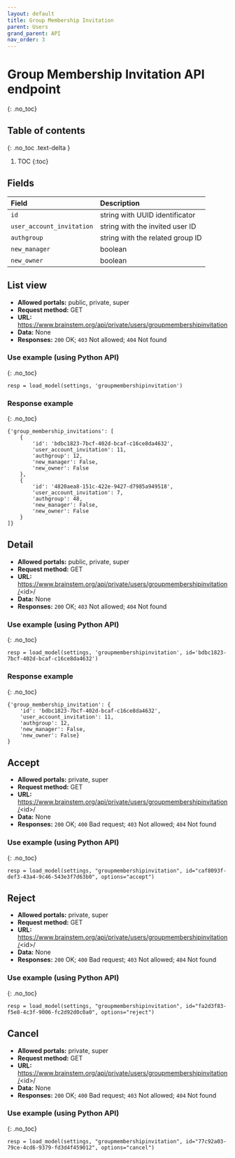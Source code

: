 ```yaml
---
layout: default
title: Group Membership Invitation
parent: Users
grand_parent: API
nav_order: 3
---
```


# Group Membership Invitation API endpoint
{: .no_toc}

## Table of contents
{: .no_toc .text-delta }

1. TOC
{:toc}


## Fields

| Field        | Description  |
|:-------------|:-------------|
| `id` | string with UUID identificator |
| `user_account_invitation` | string with the invited user ID |
| `authgroup` | string with the related group ID |
| `new_manager` | boolean |
| `new_owner` | boolean |


## List view
- **Allowed portals:** public, private, super
- **Request method:** GET
- **URL:** https://www.brainstem.org/api/private/users/groupmembershipinvitation
- **Data:** None
- **Responses:** `200` OK; `403` Not allowed; `404` Not found

### Use example (using Python API)
{: .no_toc}

```
resp = load_model(settings, 'groupmembershipinvitation')
```

### Response example
{: .no_toc}

```
{'group_membership_invitations': [
    {
        'id': 'bdbc1823-7bcf-402d-bcaf-c16ce8da4632',
        'user_account_invitation': 11,
        'authgroup': 12,
        'new_manager': False,
        'new_owner': False
    },
    {
        'id': '4820aea8-151c-422e-9427-d7985a949518',
        'user_account_invitation': 7,
        'authgroup': 48,
        'new_manager': False,
        'new_owner': False
    }
]}
```


## Detail
- **Allowed portals:** public, private, super
- **Request method:** GET
- **URL:** https://www.brainstem.org/api/private/users/groupmembershipinvitation/<id\>/
- **Data:** None
- **Responses:** `200` OK; `403` Not allowed; `404` Not found

### Use example (using Python API)
{: .no_toc}

```
resp = load_model(settings, 'groupmembershipinvitation', id='bdbc1823-7bcf-402d-bcaf-c16ce8da4632')
```

### Response example
{: .no_toc}

```
{'group_membership_invitation': {
    'id': 'bdbc1823-7bcf-402d-bcaf-c16ce8da4632',
    'user_account_invitation': 11,
    'authgroup': 12,
    'new_manager': False,
    'new_owner': False}
}
```


## Accept
- **Allowed portals:** private, super
- **Request method:** GET
- **URL:** https://www.brainstem.org/api/private/users/groupmembershipinvitation/<id\>/
- **Data:** None
- **Responses:** `200` OK; `400` Bad request; `403` Not allowed; `404` Not found

### Use example (using Python API)
{: .no_toc}

```
resp = load_model(settings, "groupmembershipinvitation", id="caf8093f-def3-43a4-9c46-543e3f7d63b0", options="accept")
```



## Reject
- **Allowed portals:** private, super
- **Request method:** GET
- **URL:** https://www.brainstem.org/api/private/users/groupmembershipinvitation/<id\>/
- **Data:** None
- **Responses:** `200` OK; `400` Bad request; `403` Not allowed; `404` Not found

### Use example (using Python API)
{: .no_toc}

```
resp = load_model(settings, "groupmembershipinvitation", id="fa2d3f83-f5e8-4c3f-9006-fc2d92d0c0a0", options="reject")
```


## Cancel
- **Allowed portals:** private, super
- **Request method:** GET
- **URL:** https://www.brainstem.org/api/private/users/groupmembershipinvitation/<id\>/
- **Data:** None
- **Responses:** `200` OK; `400` Bad request; `403` Not allowed; `404` Not found

### Use example (using Python API)
{: .no_toc}

```
resp = load_model(settings, "groupmembershipinvitation", id="77c92a03-79ce-4cd6-9379-fd3d4f459012", options="cancel")
```